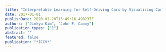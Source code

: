 ```yaml
---
title: "Interpretable Learning for Self-Driving Cars by Visualizing Causal Attention."
date: 2017-01-01
publishDate: 2020-01-20T15:49:16.490237Z
authors: ["Jinkyu Kim", "John F. Canny"]
publication_types: ["1"]
abstract: ""
featured: false
publication: "*ICCV*"
---
```


